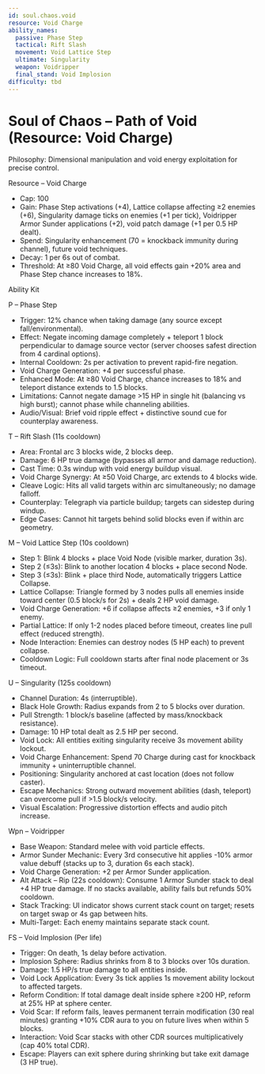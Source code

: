 ```yaml
---
id: soul.chaos.void
resource: Void Charge
ability_names:
  passive: Phase Step
  tactical: Rift Slash
  movement: Void Lattice Step
  ultimate: Singularity
  weapon: Voidripper
  final_stand: Void Implosion
difficulty: tbd
---
```


# Soul of Chaos – Path of Void (Resource: Void Charge)

Philosophy: Dimensional manipulation and void energy exploitation for precise control.

Resource – Void Charge
- Cap: 100
- Gain: Phase Step activations (+4), Lattice collapse affecting ≥2 enemies (+6), Singularity damage ticks on enemies (+1 per tick), Voidripper Armor Sunder applications (+2), void patch damage (+1 per 0.5 HP dealt).
- Spend: Singularity enhancement (70 = knockback immunity during channel), future void techniques.
- Decay: 1 per 6s out of combat.
- Threshold: At ≥80 Void Charge, all void effects gain +20% area and Phase Step chance increases to 18%.

Ability Kit

P – Phase Step
- Trigger: 12% chance when taking damage (any source except fall/environmental).
- Effect: Negate incoming damage completely + teleport 1 block perpendicular to damage source vector (server chooses safest direction from 4 cardinal options).
- Internal Cooldown: 2s per activation to prevent rapid-fire negation.
- Void Charge Generation: +4 per successful phase.
- Enhanced Mode: At ≥80 Void Charge, chance increases to 18% and teleport distance extends to 1.5 blocks.
- Limitations: Cannot negate damage >15 HP in single hit (balancing vs high burst); cannot phase while channeling abilities.
- Audio/Visual: Brief void ripple effect + distinctive sound cue for counterplay awareness.

T – Rift Slash (11s cooldown)
- Area: Frontal arc 3 blocks wide, 2 blocks deep.
- Damage: 6 HP true damage (bypasses all armor and damage reduction).
- Cast Time: 0.3s windup with void energy buildup visual.
- Void Charge Synergy: At ≥50 Void Charge, arc extends to 4 blocks wide.
- Cleave Logic: Hits all valid targets within arc simultaneously; no damage falloff.
- Counterplay: Telegraph via particle buildup; targets can sidestep during windup.
- Edge Cases: Cannot hit targets behind solid blocks even if within arc geometry.

M – Void Lattice Step (10s cooldown)
- Step 1: Blink 4 blocks + place Void Node (visible marker, duration 3s).
- Step 2 (≤3s): Blink to another location 4 blocks + place second Node.
- Step 3 (≤3s): Blink + place third Node, automatically triggers Lattice Collapse.
- Lattice Collapse: Triangle formed by 3 nodes pulls all enemies inside toward center (0.5 block/s for 2s) + deals 2 HP void damage.
- Void Charge Generation: +6 if collapse affects ≥2 enemies, +3 if only 1 enemy.
- Partial Lattice: If only 1-2 nodes placed before timeout, creates line pull effect (reduced strength).
- Node Interaction: Enemies can destroy nodes (5 HP each) to prevent collapse.
- Cooldown Logic: Full cooldown starts after final node placement or 3s timeout.

U – Singularity (125s cooldown)
- Channel Duration: 4s (interruptible).
- Black Hole Growth: Radius expands from 2 to 5 blocks over duration.
- Pull Strength: 1 block/s baseline (affected by mass/knockback resistance).
- Damage: 10 HP total dealt as 2.5 HP per second.
- Void Lock: All entities exiting singularity receive 3s movement ability lockout.
- Void Charge Enhancement: Spend 70 Charge during cast for knockback immunity + uninterruptible channel.
- Positioning: Singularity anchored at cast location (does not follow caster).
- Escape Mechanics: Strong outward movement abilities (dash, teleport) can overcome pull if >1.5 block/s velocity.
- Visual Escalation: Progressive distortion effects and audio pitch increase.

Wpn – Voidripper
- Base Weapon: Standard melee with void particle effects.
- Armor Sunder Mechanic: Every 3rd consecutive hit applies -10% armor value debuff (stacks up to 3, duration 6s each stack).
- Void Charge Generation: +2 per Armor Sunder application.
- Alt Attack – Rip (22s cooldown): Consume 1 Armor Sunder stack to deal +4 HP true damage. If no stacks available, ability fails but refunds 50% cooldown.
- Stack Tracking: UI indicator shows current stack count on target; resets on target swap or 4s gap between hits.
- Multi-Target: Each enemy maintains separate stack count.

FS – Void Implosion (Per life)
- Trigger: On death, 1s delay before activation.
- Implosion Sphere: Radius shrinks from 8 to 3 blocks over 10s duration.
- Damage: 1.5 HP/s true damage to all entities inside.
- Void Lock Application: Every 3s tick applies 1s movement ability lockout to affected targets.
- Reform Condition: If total damage dealt inside sphere ≥200 HP, reform at 25% HP at sphere center.
- Void Scar: If reform fails, leaves permanent terrain modification (30 real minutes) granting +10% CDR aura to you on future lives when within 5 blocks.
- Interaction: Void Scar stacks with other CDR sources multiplicatively (cap 40% total CDR).
- Escape: Players can exit sphere during shrinking but take exit damage (3 HP true).
